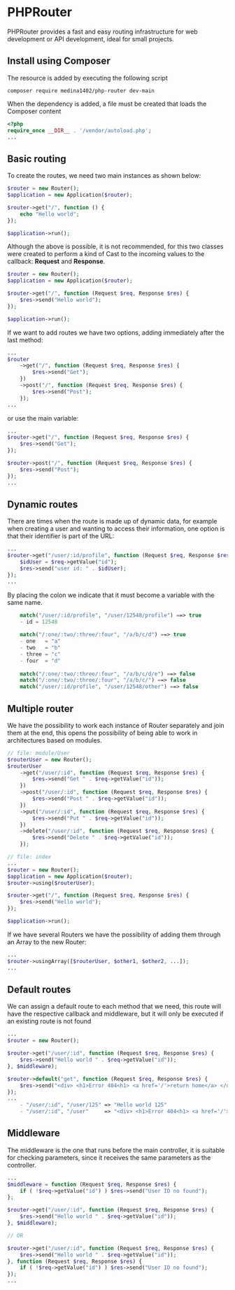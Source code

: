 # PHPRouter
PHPRouter provides a fast and easy routing infrastructure for web development or API development, ideal for small projects.

## Install using Composer
The resource is added by executing the following script
```shell
composer require medina1402/php-router dev-main
```
When the dependency is added, a file must be created that loads the Composer content
```php
<?php
require_once __DIR__ . '/vendor/autoload.php';
...
```

## Basic routing
To create the routes, we need two main instances as shown below:
```php
$router = new Router();
$application = new Application($router);

$router->get("/", function () {
    echo "Hello world";
});

$application->run();
```
Although the above is possible, it is not recommended, for this two classes were created to perform a kind of Cast to the incoming values to the callback: **Request** and **Response**.
```php
$router = new Router();
$application = new Application($router);

$router->get("/", function (Request $req, Response $res) {
    $res->send("Hello world");
});

$application->run();
```
If we want to add routes we have two options, adding immediately after the last method:
```php
...
$router
    ->get("/", function (Request $req, Response $res) {
        $res->send("Get");
    })
    ->post("/", function (Request $req, Response $res) {
        $res->send("Post");
    });
...
```
or use the main variable:
```php
...
$router->get("/", function (Request $req, Response $res) {
    $res->send("Get");
});

$router->post("/", function (Request $req, Response $res) {
    $res->send("Post");
});
...
```

## Dynamic routes
There are times when the route is made up of dynamic data, for example when creating a user and wanting to access their information, one option is that their identifier is part of the URL:
```php
...
$router->get("/user/:id/profile", function (Request $req, Response $res) {
    $idUser = $req->getValue("id");
    $res->send("user id: " . $idUser);
});
...
```
By placing the colon we indicate that it must become a variable with the same name.
```php  
    match("/user/:id/profile", "/user/12548/profile") ==> true
    - id = 12548
    
    match("/:one/:two/:three/:four", "/a/b/c/d") ==> true
    - one   = "a"
    - two   = "b"
    - three = "c"
    - four  = "d"
     
    match("/:one/:two/:three/:four", "/a/b/c/d/e") ==> false
    match("/:one/:two/:three/:four", "/a/b/c/") ==> false
    match("/user/:id/profile", "/user/12548/other") ==> false
```

## Multiple router
We have the possibility to work each instance of Router separately and join them at the end, this opens the possibility of being able to work in architectures based on modules.
```php
// file: module/User
$routerUser = new Router();
$routerUser
    ->get("/user/:id", function (Request $req, Response $res) {
        $res->send("Get " . $req->getValue("id"));
    })
    ->post("/user/:id", function (Request $req, Response $res) {
        $res->send("Post " . $req->getValue("id"));
    })
    ->put("/user/:id", function (Request $req, Response $res) {
        $res->send("Put " . $req->getValue("id"));
    })
    ->delete("/user/:id", function (Request $req, Response $res) {
        $res->send("Delete " . $req->getValue("id"));
    });

// file: index
...
$router = new Router();
$application = new Application($router);
$router->using($routerUser);

$router->get("/", function (Request $req, Response $res) {
    $res->send("Hello world");
});

$application->run();
```
If we have several Routers we have the possibility of adding them through an Array to the new Router:
```php
...
$router->usingArray([$routerUser, $other1, $other2, ...]);
...
```

## Default routes
We can assign a default route to each method that we need, this route will have the respective callback and middleware, but it will only be executed if an existing route is not found
```php
...
$router = new Router();

$router->get("/user/:id", function (Request $req, Response $res) {
    $res->send("Hello world " . $req->getValue("id"));
}, $middleware);

$router->default("get", function (Request $req, Response $res) {
    $res->send("<div> <h1>Error 404<h1> <a href='/'>return home</a> </div>");
});
...
    - "/user/:id", "/user/125" => "Hello world 125"
    - "/user/:id", "/user"     => "<div> <h1>Error 404<h1> <a href='/'>return home</a> </div>"
```

## Middleware
The middleware is the one that runs before the main controller, it is suitable for checking parameters, since it receives the same parameters as the controller.
```php
...
$middleware = function (Request $req, Response $res) {
    if ( !$req->getValue("id") ) $res->send("User ID no found");
};

$router->get("/user/:id", function (Request $req, Response $res) {
    $res->send("Hello world " . $req->getValue("id"));
}, $middleware);

// OR

$router->get("/user/:id", function (Request $req, Response $res) {
    $res->send("Hello world " . $req->getValue("id"));
}, function (Request $req, Response $res) {
    if ( !$req->getValue("id") ) $res->send("User ID no found");
});
...
```

